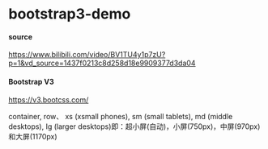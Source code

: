 # bootstrap3-demo
#### source 
https://www.bilibili.com/video/BV1TU4y1p7zU?p=1&vd_source=1437f0213c8d258d18e9909377d3da04

#### Bootstrap V3
https://v3.bootcss.com/

>
container, row、 xs (xsmall phones), sm (small tablets), md (middle desktops), Ig (larger desktops)即：超小屏(自动)，小屏(750px)，中屏(970px)和大屏(1170px)
